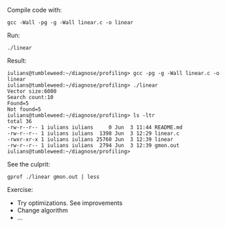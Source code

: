Compile code with:

`gcc -Wall -pg -g -Wall linear.c -o linear`

Run:

`./linear`

Result:
```
iulians@tumbleweed:~/diagnose/profiling> gcc -pg -g -Wall linear.c -o linear
iulians@tumbleweed:~/diagnose/profiling> ./linear
Vector size:6000
Search count:10
Found=5
Not found=5
iulians@tumbleweed:~/diagnose/profiling> ls -ltr
total 36
-rw-r--r-- 1 iulians iulians     0 Jun  3 11:44 README.md
-rw-r--r-- 1 iulians iulians  1398 Jun  3 12:29 linear.c
-rwxr-xr-x 1 iulians iulians 25760 Jun  3 12:39 linear
-rw-r--r-- 1 iulians iulians  2794 Jun  3 12:39 gmon.out
iulians@tumbleweed:~/diagnose/profiling>

```
See the culprit:

`gprof ./linear gmon.out | less`

Exercise:

* Try optimizations. See improvements
* Change algorithm
* ...
